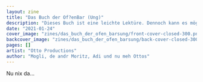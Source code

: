 ```yaml
---
layout: zine
title: "Das Buch der Of?enBar (Ung)"
description: "Dieses Buch ist eine leichte Lektüre. Dennoch kann es möglicherweise den Leser in den Wahnsinn treiben. Verzerrungen der Wahrnehmung möglich."
date: "2021-01-24"
cover_image: "zines/das_buch_der_ofen_barsung/front-cover-closed-300.png"
backcover_image: "zines/das_buch_der_ofen_barsung/back-cover-closed-300.png"
pages: []
artist: "Otto Productions"
author: "Mogli, de andr Moritz, Adi und nu meh Ottos"
---
```


Nu nix da...
